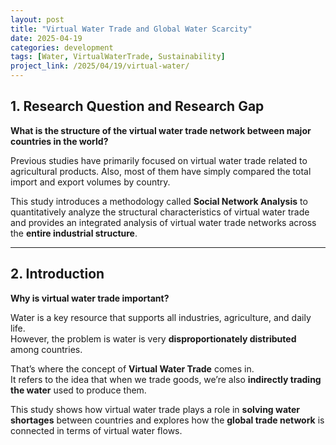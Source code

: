 ```yaml
---
layout: post
title: "Virtual Water Trade and Global Water Scarcity"
date: 2025-04-19
categories: development
tags: [Water, VirtualWaterTrade, Sustainability]
project_link: /2025/04/19/virtual-water/
---
```


## 1. Research Question and Research Gap

**What is the structure of the virtual water trade network between major countries in the world?**

Previous studies have primarily focused on virtual water trade related to agricultural products. Also, most of them have simply compared the total import and export volumes by country.

This study introduces a methodology called **Social Network Analysis** to quantitatively analyze the structural characteristics of virtual water trade and provides an integrated analysis of virtual water trade networks across the **entire industrial structure**.

---

## 2. Introduction

**Why is virtual water trade important?**

Water is a key resource that supports all industries, agriculture, and daily life.  
However, the problem is water is very **disproportionately distributed** among countries.

That’s where the concept of **Virtual Water Trade** comes in.  
It refers to the idea that when we trade goods, we’re also **indirectly trading the water** used to produce them.

This study shows how virtual water trade plays a role in **solving water shortages** between countries and explores how the **global trade network** is connected in terms of virtual water flows.
